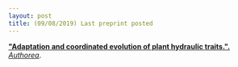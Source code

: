 ```yaml
---
layout: post
title: (09/08/2019) Last preprint posted
---
```


<a href="https://www.authorea.com/users/301796/articles/431641-adaptation-and-coordinated-evolution-of-plant-hydraulic-traits?commit=edaf62e048d9717854efd6d7e24d1d25e81ca020">**"Adaptation and coordinated evolution of plant hydraulic traits.".** *Authorea*</a>.
